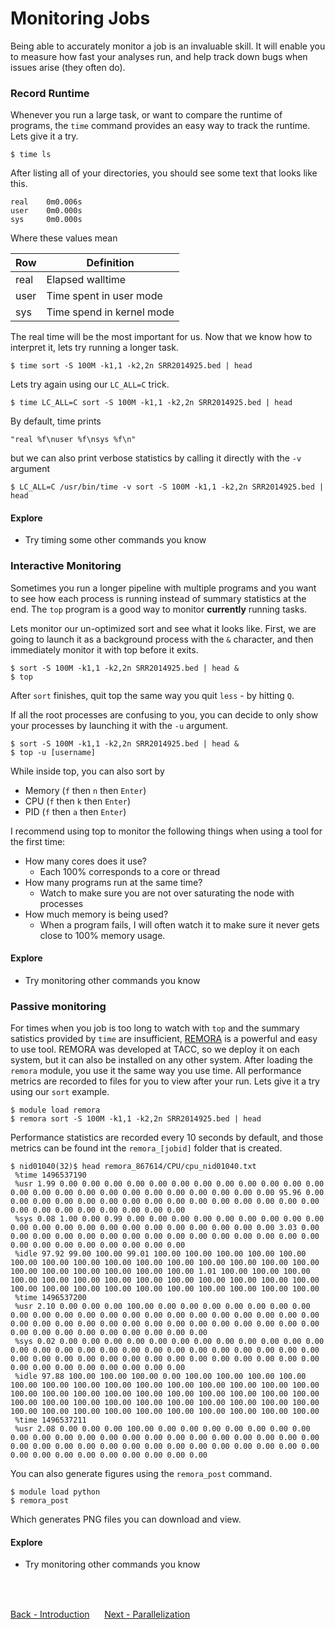 # Monitoring Jobs

Being able to accurately monitor a job is an invaluable skill.
It will enable you to measure how fast your analyses run, and help track down bugs when issues arise (they often do).

### Record Runtime

Whenever you run a large task, or want to compare the runtime of programs, the `time` command provides an easy way to track the runtime.
Lets give it a try.

```
$ time ls
```

After listing all of your directories, you should see some text that looks like this.

```
real    0m0.006s
user    0m0.000s
sys     0m0.000s
```

Where these values mean

| Row | Definition |
|-----|------------|
| real | Elapsed walltime |
| user | Time spent in user mode |
| sys | Time spend in kernel mode |

The real time will be the most important for us.
Now that we know how to interpret it, lets try running a longer task.

```
$ time sort -S 100M -k1,1 -k2,2n SRR2014925.bed | head
```

Lets try again using our `LC_ALL=C` trick.

```
$ time LC_ALL=C sort -S 100M -k1,1 -k2,2n SRR2014925.bed | head
```

By default, time prints

```
"real %f\nuser %f\nsys %f\n"
```

but we can also print verbose statistics by calling it directly with the `-v` argument

```
$ LC_ALL=C /usr/bin/time -v sort -S 100M -k1,1 -k2,2n SRR2014925.bed | head
```

#### Explore

- Try timing some other commands you know

### Interactive Monitoring

Sometimes you run a longer pipeline with multiple programs and you want to see how each process is running instead of summary statistics at the end.
The `top` program is a good way to monitor **currently** running tasks.

Lets monitor our un-optimized sort and see what it looks like.
First, we are going to launch it as a background process with the `&` character, and then immediately monitor it with top before it exits.

```
$ sort -S 100M -k1,1 -k2,2n SRR2014925.bed | head &
$ top
```

After `sort` finishes, quit top the same way you quit `less` - by hitting `Q`.

If all the root processes are confusing to you, you can decide to only show your processes by launching it with the `-u` argument.

```
$ sort -S 100M -k1,1 -k2,2n SRR2014925.bed | head &
$ top -u [username]
```

While inside top, you can also sort by

- Memory (`f` then `n` then `Enter`)
- CPU (`f` then `k` then `Enter`)
- PID (`f` then `a` then `Enter`)

I recommend using top to monitor the following things when using a tool for the first time:

- How many cores does it use?
  - Each 100% corresponds to a core or thread
- How many programs run at the same time?
  - Watch to make sure you are not over saturating the node with processes
- How much memory is being used?
  - When a program fails, I will often watch it to make sure it never gets close to 100% memory usage.

#### Explore

- Try monitoring other commands you know

### Passive monitoring

For times when you job is too long to watch with `top` and the summary satistics provided by `time` are insufficient, [REMORA](https://github.com/TACC/remora) is a powerful and easy to use tool.
REMORA was developed at TACC, so we deploy it on each system, but it can also be installed on any other system.
After loading the `remora` module, you use it the same way you use time. All performance metrics are recorded to files for you to view after your run.
Lets give it a try using our `sort` example.

```
$ module load remora
$ remora sort -S 100M -k1,1 -k2,2n SRR2014925.bed | head
```

Performance statistics are recorded every 10 seconds by default, and those metrics can be found int the `remora_[jobid]` folder that is created.

```
$ nid01040(32)$ head remora_867614/CPU/cpu_nid01040.txt                                               
 %time 1496537190                                                                                   
 %usr 1.99 0.00 0.00 0.00 0.00 0.00 0.00 0.00 0.00 0.00 0.00 0.00 0.00 0.00 0.00 0.00 0.00 0.00 0.00 0.00 0.00 0.00 0.00 0.00 0.00 95.96 0.00 0.00 0.00 0.00 0.00 0.00 0.00 0.00 0.00 0.00 0.00 0.00 0.00 0.00 0.00 0.00 0.00 0.00 0.00 0.00 0.00 0.00 0.00                                                 
 %sys 0.08 1.00 0.00 0.99 0.00 0.00 0.00 0.00 0.00 0.00 0.00 0.00 0.00 0.00 0.00 0.00 0.00 0.00 0.00 0.00 0.00 0.00 0.00 0.00 0.00 3.03 0.00 0.00 0.00 0.00 0.00 0.00 0.00 0.00 0.00 0.00 0.00 0.00 0.00 0.00 0.00 0.00 0.00 0.00 0.00 0.00 0.00 0.00 0.00                                                  
 %idle 97.92 99.00 100.00 99.01 100.00 100.00 100.00 100.00 100.00 100.00 100.00 100.00 100.00 100.00 100.00 100.00 100.00 100.00 100.00 100.00 100.00 100.00 100.00 100.00 100.00 1.01 100.00 100.00 100.00 100.00 100.00 100.00 100.00 100.00 100.00 100.00 100.00 100.00 100.00 100.00 100.00 100.00 100.00 100.00 100.00 100.00 100.00 100.00 100.00                                                        
 %time 1496537200                                                                                   
 %usr 2.10 0.00 0.00 0.00 100.00 0.00 0.00 0.00 0.00 0.00 0.00 0.00 0.00 0.00 0.00 0.00 0.00 0.00 0.00 0.00 0.00 0.00 0.00 0.00 0.00 0.00 0.00 0.00 0.00 0.00 0.00 0.00 0.00 0.00 0.00 0.00 0.00 0.00 0.00 0.00 0.00 0.00 0.00 0.00 0.00 0.00 0.00 0.00 0.00                                                
 %sys 0.02 0.00 0.00 0.00 0.00 0.00 0.00 0.00 0.00 0.00 0.00 0.00 0.00 0.00 0.00 0.00 0.00 0.00 0.00 0.00 0.00 0.00 0.00 0.00 0.00 0.00 0.00 0.00 0.00 0.00 0.00 0.00 0.00 0.00 0.00 0.00 0.00 0.00 0.00 0.00 0.00 0.00 0.00 0.00 0.00 0.00 0.00 0.00 0.00                                                  
 %idle 97.88 100.00 100.00 100.00 0.00 100.00 100.00 100.00 100.00 100.00 100.00 100.00 100.00 100.00 100.00 100.00 100.00 100.00 100.00 100.00 100.00 100.00 100.00 100.00 100.00 100.00 100.00 100.00 100.00 100.00 100.00 100.00 100.00 100.00 100.00 100.00 100.00 100.00 100.00 100.00 100.00 100.00 100.00 100.00 100.00 100.00 100.00 100.00 100.00                                                      
 %time 1496537211                                                                                   
 %usr 2.08 0.00 0.00 0.00 100.00 0.00 0.00 0.00 0.00 0.00 0.00 0.00 0.00 0.00 0.00 0.00 0.00 0.00 0.00 0.00 0.00 0.00 0.00 0.00 0.00 0.00 0.00 0.00 0.00 0.00 0.00 0.00 0.00 0.00 0.00 0.00 0.00 0.00 0.00 0.00 0.00 0.00 0.00 0.00 0.00 0.00 0.00 0.00 0.00    
```                                            

You can also generate figures using the `remora_post` command.

```
$ module load python
$ remora_post
```

Which generates PNG files you can download and view.

#### Explore

- Try monitoring other commands you know
<br>
<br>

[Back - Introduction](optimization_parallelization_01.md)
&nbsp;&nbsp;&#151;&nbsp;&nbsp;
[Next - Parallelization](optimization_parallelization_03.md)
